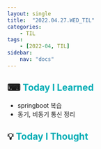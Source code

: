 ```yaml
---
layout: single
title:  "2022.04.27.WED_TIL"
categories: 
    - TIL
tags: 
    - [2022-04, TIL]
sidebar:
    nav: "docs"
---
```



## ⌨ <a style="color:#00adb5">Today I Learned</a>
- springboot 복습
- 동기, 비동기 통신 정리


## 💡 <a style="color:#00adb5">Today I Thought</a>
